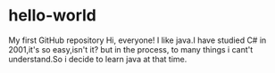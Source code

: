 # hello-world
My first GitHub repository
Hi, everyone!
I like java.I have studied C# in 2001,it's so easy,isn't it? but in the process, to many things i cant't understand.So i decide to learn java at that time.
